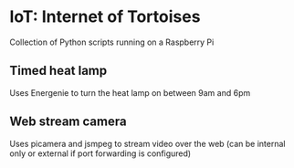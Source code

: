 # IoT: Internet of Tortoises

Collection of Python scripts running on a Raspberry Pi

## Timed heat lamp

Uses Energenie to turn the heat lamp on between 9am and 6pm

## Web stream camera

Uses picamera and jsmpeg to stream video over the web (can be internal only or
external if port forwarding is configured)
